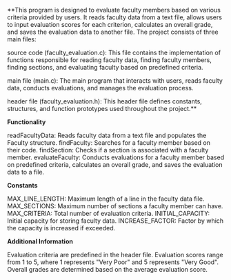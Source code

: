 **This program is designed to evaluate faculty members based on various criteria provided by users. It reads faculty data from a text file, allows users to input evaluation scores for each criterion, calculates an overall grade, and saves the evaluation data to another file. The project consists of three main files:

source code (faculty_evaluation.c): This file contains the implementation of functions responsible for reading faculty data, finding faculty members, finding sections, and evaluating faculty based on predefined criteria.

main file (main.c): The main program that interacts with users, reads faculty data, conducts evaluations, and manages the evaluation process.

header file (faculty_evaluation.h): This header file defines constants, structures, and function prototypes used throughout the project.**

**Functionality**

readFacultyData: Reads faculty data from a text file and populates the Faculty structure.
findFaculty: Searches for a faculty member based on their code.
findSection: Checks if a section is associated with a faculty member.
evaluateFaculty: Conducts evaluations for a faculty member based on predefined criteria, calculates an overall grade, and saves the evaluation data to a file.

**Constants**

MAX_LINE_LENGTH: Maximum length of a line in the faculty data file.
MAX_SECTIONS: Maximum number of sections a faculty member can have.
MAX_CRITERIA: Total number of evaluation criteria.
INITIAL_CAPACITY: Initial capacity for storing faculty data.
INCREASE_FACTOR: Factor by which the capacity is increased if exceeded.

**Additional Information**

Evaluation criteria are predefined in the header file.
Evaluation scores range from 1 to 5, where 1 represents "Very Poor" and 5 represents "Very Good".
Overall grades are determined based on the average evaluation score.
